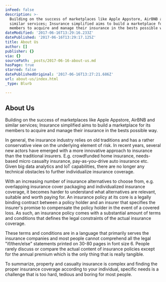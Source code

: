 ```yaml
---
inFeed: false
description: >-
  Building on the success of marketplaces like Apple Appstore, AirBNB and
  similar services; Insurance simplified aims to build a marketplace for its
  members to acquire and manage their insurance in the bests possible way.
dateModified: '2017-06-16T13:29:16.233Z'
datePublished: '2017-06-16T13:29:17.125Z'
title: About Us
author: []
publisher: {}
via: {}
sourcePath: _posts/2017-06-16-about-us.md
hasPage: true
starred: false
datePublishedOriginal: '2017-06-16T13:27:21.686Z'
url: about-us/index.html
_type: Blurb

---
```

## **About Us**

Building on the success of marketplaces like Apple Appstore, AirBNB and similar services; Insurance simplified aims to build a marketplace for its members to acquire and manage their insurance in the bests possible way.

In general, the insurance industry relies on old traditions and has a rather conservative view on the underlying element of risk. In recent years, several new actors have emerged with a more innovative approach to insurance than the traditional insurers. E.g. crowdfunded home insurance, needs-based micro casualty insurance, pay-as-you-drive auto insurance etc. Given big data analytics and IoT capabilities, there are no longer any technical obstacles to further individualize insurance coverage.

With an increasing number of insurance alternatives to choose from, e.g. overlapping insurance cover packaging and individualized insurance coverage, it becomes harder to understand what alternatives are relevant, suitable and worth paying for. An insurance policy at its core is a legally binding contract between a policy holder and an insurer that specifies the insurer's promise to compensate the policy holder in the event of a covered loss. As such, an insurance policy comes with a substantial amount of terms and conditions that defines the legal constraints of the actual insurance coverage.

These terms and conditions are in a language that primarily serves the insurance companies and most people cannot comprehend all the legal "if/then/else" statements printed on 30-80 pages in font size 6\. People rarely discuss or compare the actual content of insurance policies except for the annual premium which is the only thing that is really tangible.

To summarize, property and casualty insurance is complex and finding the proper insurance coverage according to your individual, specific needs is a challenge that is too hard, tedious and boring for most people.